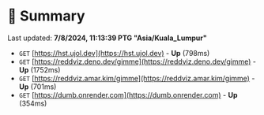 # 📖 Summary
Last updated: **7/8/2024, 11:13:39 PTG "Asia/Kuala_Lumpur"**

- `GET` [https://hst.ujol.dev](https://hst.ujol.dev) - **Up** (798ms)
- `GET` [https://reddviz.deno.dev/gimme](https://reddviz.deno.dev/gimme) - **Up** (1752ms)
- `GET` [https://reddviz.amar.kim/gimme](https://reddviz.amar.kim/gimme) - **Up** (701ms)
- `GET` [https://dumb.onrender.com](https://dumb.onrender.com) - **Up** (354ms)
